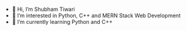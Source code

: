 - 👋 Hi, I’m Shubham Tiwari
- 👀 I’m interested in Python, C++ and MERN Stack Web Development
- 🌱 I’m currently learning Python and C++
